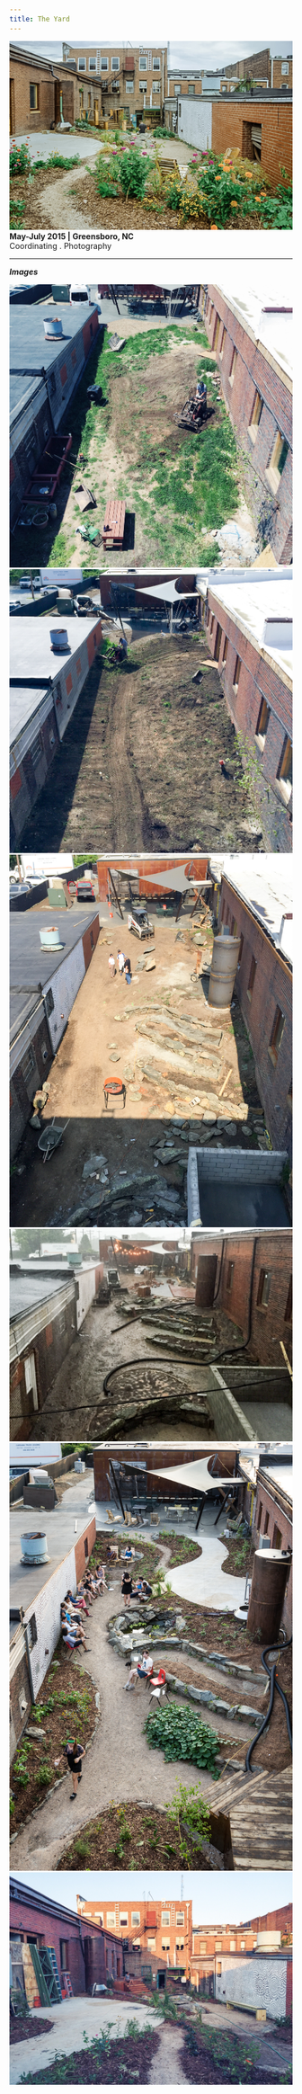 ```yaml
---
title: The Yard
---
```


![The Yard](assets/img/work/the-yard/the-yard.jpg)
**May-July 2015 | Greensboro, NC** <br>
Coordinating . Photography

---


***Images***

![The Yard](assets/img/work/the-yard/construction-1.jpg)
![The Yard](assets/img/work/the-yard/construction-2.jpg)
![The Yard](assets/img/work/the-yard/construction-3.jpg)
![The Yard](assets/img/work/the-yard/construction-4.jpg)
![The Yard](assets/img/work/the-yard/construction-5.jpg)
![The Yard](assets/img/work/the-yard/construction-6.jpg)
